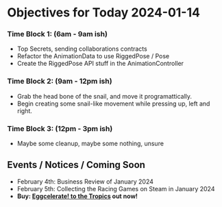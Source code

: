 # Objectives for Today 2024-01-14

### Time Block 1: (6am - 9am ish)
- Top Secrets, sending collaborations contracts
- Refactor the AnimationData to use RiggedPose / Pose
- Create the RiggedPose API stuff in the AnimationController

### Time Block 2: (9am - 12pm ish)
- Grab the head bone of the snail, and move it programattically.
- Begin creating some snail-like movement while pressing up, left and right.

### Time Block 3: (12pm - 3pm ish)
- Maybe some cleanup, maybe some nothing, unsure

## Events / Notices / Coming Soon

- February 4th: Business Review of January 2024
- February 5th: Collecting the Racing Games on Steam in January 2024
- **Buy: [Eggcelerate! to the Tropics](https://store.steampowered.com/app/1621320/Eggcelerate_to_the_Tropics/) out now!**

